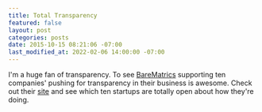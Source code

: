 ```yaml
---
title: Total Transparency
featured: false
layout: post
categories: posts
date: 2015-10-15 08:21:06 -07:00
last_modified_at: 2022-02-06 14:00:00 -07:00
---
```


I'm a huge fan of transparency. To see [BareMatrics](https://baremetrics.com/open) supporting ten companies' pushing for transparency in their business is awesome. Check out their [site](https://baremetrics.com/open) and see which ten startups are totally open about how they're doing.

